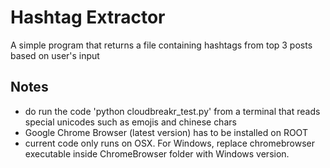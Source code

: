 # Hashtag Extractor
A simple program that returns a file containing hashtags from top 3 posts based on user's input

## Notes
* do run the code 'python cloudbreakr_test.py' from a terminal that reads special unicodes such as emojis and chinese chars
* Google Chrome Browser (latest version) has to be installed on ROOT
* current code only runs on OSX. For Windows, replace chromebrowser executable inside ChromeBrowser folder with Windows version. 
